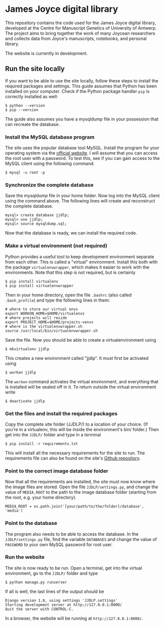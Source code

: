 # James Joyce digital library

This repository contains the code used for the James Joyce digital library, developed at the Centre for Manuscript Genetics of University of Antwerp. The project aims to bring together the work of many Joycean researchers and collects data from Joyce's manuscripts, notebooks, and personal library.

The website is currently in development.

## Run the site locally

If you want to be able to use the site locally, follow these steps to install the required packages and settings. This guide assumes that Python has been installed on your computer. Check if the Python package handler `pip` is correctly installed as well:

	$ python --version
	$ pip --version

The guide also assumes you have a mysqldump file in your possession that can recreate the database.

### Install the MySQL database program

The site uses the popular database tool MySQL. Install the program for your operating system via the [official website](https://dev.mysql.com/doc/refman/5.7/en/windows-installation.html). I will assume that you can access the root user with a password. To test this, see if you can gain access to the MySQL client using the following command.

	$ mysql -u root -p

### Synchronize the complete database

Save the mysqldump file in your home folder. Now log into the MySQL client using the command above. The following lines will create and reconstruct the complete database.

	mysql> create database jjdlp;
	mysql> use jjdlp;
	mysql> source mysqldump.sql;

Now that the database is ready, we can install the required code.

### Make a virtual environment (not required)

Python provides a useful tool to keep development environment separate from each other. This is called a "virtual" environment. Install this both with the package `virtualenvwrapper`, which makes it easier to work with the environments. Note that this step is not required, but is certainly 

	$ pip install virtualenv
	$ pip install virtualenvwrapper

Then in your home directory, open the file `.bashrc` (also called `.bash_profile`) and type the following lines in them:

	# where to store our virtual envs
	export WORKON_HOME=$HOME/virtualenvs
	# where projects will reside
	export PROJECT_HOME=$HOME/projects-venvs
	# where is the virtualenvwrapper.sh
	source /usr/local/bin/virtualenvwrapper.sh

Save the file. Now you should be able to create a virtualenvironment using

	$ mkvirtualenv jjdlp

This creates a new environment called "jjdlp". It must first be activated using 

	$ workon jjdlp

The `workon` command activates the virtual environment, and everything that is installed will be sealed off in it. To return outside the virtual environment write

	$ deactivate jjdlp

### Get the files and install the required packages

Copy the complete site folder (JJDLP/) to a location of your choice. (If you're in a virtualenv, this will be inside the environment's bin/ folder.) Then get into the `JJDLP/` folder and type in a terminal

	$ pip install -r requirements.txt

This will install all the necessary requirements for the site to run. The requirements file can also be found on the site's [Github repository](https://github.com/tdekeyser/jjdlp/edit/master/requirements.txt).

### Point to the correct image database folder

Now that all the requirements are installed, the site must now know where the image files are stored. Open the file `JJDLP/settings.py`, and change the value of `MEDIA_ROOT` to the path to the image database folder (starting from the root, e.g. your home directory).

	MEDIA_ROOT = os.path.join('[your/path/to/the/folder]/database', 'media')

### Point to the database

The program also needs to be able to access the database. In the `JJDLP/settings.py` file, find the variable `DATABASES` and change the value of `PASSWORD` to your own MySQL password for root user.

### Run the website

The site is now ready to be run. Open a terminal, get into the virtual environment, go to the `JJDLP/` folder and type

	$ python manage.py runserver

If all is well, the last lines of the output should be

	Django version 1.8, using settings 'JJDLP.settings'
	Starting development server at http://127.0.0.1:8000/
	Quit the server with CONTROL-C.

In a browser, the website will be running at `http://127.0.0.1:8000/`.

